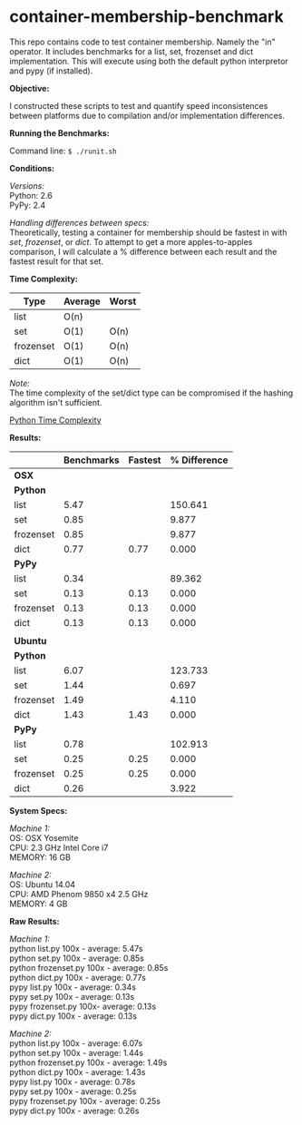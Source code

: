 # container-membership-benchmark
This repo contains code to test container membership.  Namely the "in" operator.  It includes benchmarks for a list, set, frozenset and dict implementation.  This will execute using both the default python interpretor and pypy (if installed).

**Objective:**

I constructed these scripts to test and quantify speed inconsistences between platforms due to compilation and/or implementation differences.

**Running the Benchmarks:**

Command line: `$ ./runit.sh`

**Conditions:**

*Versions:*  
Python: 2.6  
PyPy: 2.4

*Handling differences between specs:*  
Theoretically, testing a container for membership should be fastest in with *set*, *frozenset*, or *dict*.  To attempt to get a more apples-to-apples comparison, I will calculate a % difference between each result and the fastest result for that set.

**Time Complexity:**  

| Type      | Average |  Worst  |
|-----------|---------|---------|
|   list    |  O(n)   |         |
|    set    |  O(1)   |  O(n)   |
| frozenset |  O(1)   |  O(n)   |
|    dict   |  O(1)   |  O(n)   |

*Note:*  
The time complexity of the set/dict type can be compromised if the hashing algorithm isn't sufficient.

[Python Time Complexity](https://wiki.python.org/moin/TimeComplexity "Time Complexity")


**Results:**

|           | Benchmarks | Fastest | % Difference |
|-----------|------------|---------|--------------|
|    **OSX**    |            |         |              |
|   **Python**  |            |         |              |
| list      |       5.47 |         |      150.641 |
| set       |       0.85 |         |        9.877 |
| frozenset |       0.85 |         |        9.877 |
| dict      |       0.77 |    0.77 |        0.000 |
|    **PyPy**   |            |         |              |
| list      |       0.34 |         |       89.362 |
| set       |       0.13 |    0.13 |        0.000 |
| frozenset |       0.13 |    0.13 |        0.000 |
| dict      |       0.13 |    0.13 |        0.000 |
|           |            |         |              |
|   **Ubuntu**  |            |         |              |
|   **Python**  |            |         |              |
| list      |       6.07 |         |      123.733 |
| set       |       1.44 |         |        0.697 |
| frozenset |       1.49 |         |        4.110 |
| dict      |       1.43 |    1.43 |        0.000 |
|    **PyPy**   |            |         |              |
| list      |       0.78 |         |      102.913 |
| set       |       0.25 |    0.25 |        0.000 |
| frozenset |       0.25 |    0.25 |        0.000 |
| dict      |       0.26 |         |        3.922 |


**System Specs:**

*Machine 1:*  
OS: OSX Yosemite  
CPU: 2.3 GHz Intel Core i7  
MEMORY: 16 GB  

*Machine 2:*  
OS: Ubuntu 14.04  
CPU: AMD Phenom 9850 x4 2.5 GHz  
MEMORY: 4 GB

**Raw Results:**

*Machine 1:*  
python list.py 100x - average: 5.47s  
python set.py 100x - average: 0.85s  
python frozenset.py 100x - average: 0.85s  
python dict.py 100x - average: 0.77s  
pypy list.py 100x - average: 0.34s  
pypy set.py 100x - average: 0.13s  
pypy frozenset.py 100x- average: 0.13s  
pypy dict.py 100x - average: 0.13s  

*Machine 2:*  
python list.py 100x - average: 6.07s  
python set.py 100x - average: 1.44s  
python frozenset.py 100x - average: 1.49s  
python dict.py 100x - average: 1.43s  
pypy list.py 100x - average: 0.78s  
pypy set.py 100x - average: 0.25s  
pypy frozenset.py 100x - average: 0.25s  
pypy dict.py 100x - average: 0.26s  
